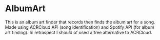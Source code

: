 # AlbumArt
This is an album art finder that records then finds the album art for a song. 
Made using ACRCloud API (song identification) and Spotify API (for album art finding).
In retrospect I should of used a free alternative to ACRCloud.
